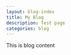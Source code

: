 ```yaml
---
layout: blog-index
title: My Blog
description: Test page
categories: blog
---
```

This is blog content